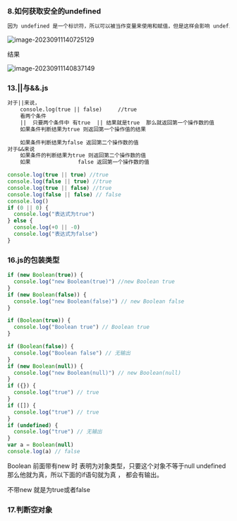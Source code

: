 <!DOCTYPE html>
<html lang="zh">
  <head>
    <meta charset="UTF-8" />
    <meta name="viewport" content="width=device-width, initial-scale=1.0" />
    <title>Document</title>
  </head>
  <body></body>
</html>

### 8.如何获取安全的undefined

```tex
因为 undefined 是一个标识符，所以可以被当作变量来使用和赋值，但是这样会影响 undefined 的正常判断。表达式 void ___ 没有返回值，因此返回结果是 undefined。void 并不改变表达式的结果，只是让表达式不返回值。因此可以用 void 0 来获得 undefined。
```

![image-20230911140725129](C:\Users\李明辉\AppData\Roaming\Typora\typora-user-images\image-20230911140725129.png)

结果

![image-20230911140837149](C:\Users\李明辉\AppData\Roaming\Typora\typora-user-images\image-20230911140837149.png)

### 13.||与&&.js

```txt
对于||来说，
	console.log(true || false)     //true
	看两个条件  
	||  只要两个条件中 有true  || 结果就是true  那么就返回第一个操作数的值
	如果条件判断结果为true 则返回第一个操作值的结果  
	
	如果条件判断结果为false 返回第二个操作数的值
对于&&来说
	如果条件的判断结果为true 则返回第二个操作数的值
	如果               false 返回第一个操作数的值
```

```js
console.log(true || true) //true
console.log(false || true) //true
console.log(true || false) //true
console.log(false || false) // false
console.log()
if (0 || 0) {
  console.log("表达式为true")
} else {
  console.log(+0 || -0)
  console.log("表达式为false")
}
```

### 16.js的包装类型

```js
if (new Boolean(true)) {
  console.log("new Boolean(true)") //new Boolean true
}
if (new Boolean(false)) {
  console.log("new Boolean(false)") // new Boolean false
}

if (Boolean(true)) {
  console.log("Boolean true") // Boolean true
}

if (Boolean(false)) {
  console.log("Boolean false") // 无输出
}
if (new Boolean(null)) {
  console.log("new Boolean(null)") // new Boolean(null)
}
if ({}) {
  console.log("true") // true
}
if ([]) {
  console.log("true") // true
}
if (undefined) {
  console.log("true") // 无输出
}
var a = Boolean(null)
console.log(a) // false
```

Boolean 前面带有new 时 表明为对象类型，只要这个对象不等于null undefined 那么他就为真，所以下面的if语句就为真 ， 都会有输出。

不带new 就是为true或者false 

### 17.判断空对象

```js

```


